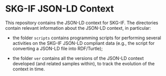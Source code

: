# SKG-IF JSON-LD Context

This repository contains the JSON-LD context for SKG-IF. The directories contain relevant information about the JSON-LD context, in particular:

* the folder `scripts` contains programming scripts for performing several activities on the SKG-IF JSON-LD compliant data (e.g., the script for converting a JSON-LD file into RDF/Turtle);

* the folder `ver` contains all the versions of the JSON-LD context developed (and related samples within), to track the evolution of the context in time.